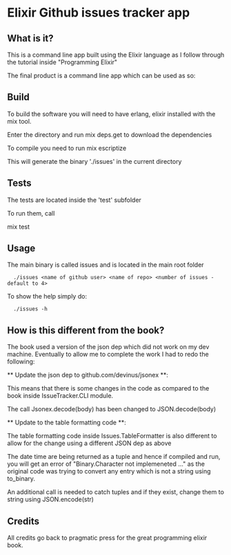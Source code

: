 Elixir Github issues tracker app
================================

What is it?
-----------

This is a command line app built using the Elixir language as I follow through the tutorial inside "Programming Elixir"

The final product is a command line app which can be used as so:

Build
-----

To build the software you will need to have erlang, elixir installed with the mix tool.

Enter the directory and run mix deps.get to download the dependencies

To compile you need to run mix escriptize

This will generate the binary './issues' in the current directory


Tests
------

The tests are located inside the 'test' subfolder

To run them, call 

  mix test



Usage
-----

The main binary is called issues and is located in the main root folder

```
  ./issues <name of github user> <name of repo> <number of issues - default to 4>
```

To show the help simply do:

```
  ./issues -h 
```

How is this different from the book?
------------------------------------

The book used a version of the json dep which did not work on my dev machine. Eventually to allow me
to complete the work I had to redo the following:

** Update the json dep to github.com/devinus/jsonex **: 

This means that there is some changes in the code as compared to the book inside IssueTracker.CLI module. 

The call Jsonex.decode(body) has been changed to JSON.decode(body)

** Update to the table formatting code **:

The table formatting code inside Issues.TableFormatter is also different to allow for the change using a different JSON dep as above

The date time are being returned as a tuple and hence if compiled and run, you will get an error of "Binary.Character not implemeneted ..." as the original code was trying to convert any entry which is not a string using to_binary.


An additional call is needed to catch tuples and if they exist, change them to string using JSON.encode(str)


Credits
-------

All credits go back to pragmatic press for the great programming elixir book.







